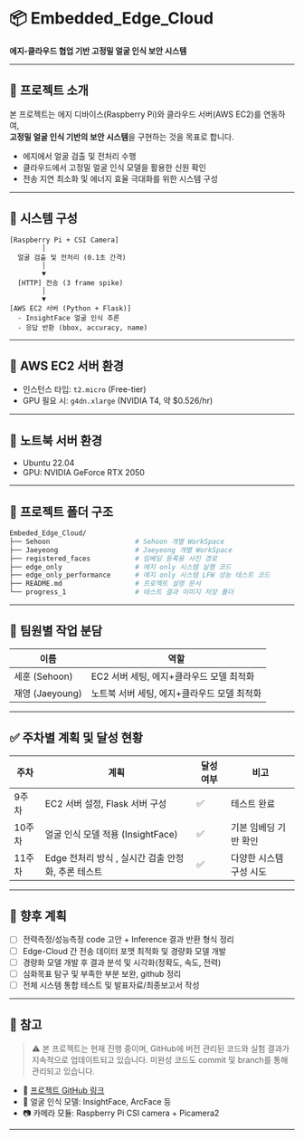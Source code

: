 # 📦 Embedded_Edge_Cloud  
**에지-클라우드 협업 기반 고정밀 얼굴 인식 보안 시스템**

---

## 📌 프로젝트 소개

본 프로젝트는 에지 디바이스(Raspberry Pi)와 클라우드 서버(AWS EC2)를 연동하여,  
**고정밀 얼굴 인식 기반의 보안 시스템**을 구현하는 것을 목표로 합니다.  

- 에지에서 얼굴 검출 및 전처리 수행  
- 클라우드에서 고정밀 얼굴 인식 모델을 활용한 신원 확인  
- 전송 지연 최소화 및 에너지 효율 극대화를 위한 시스템 구성  

---

## 🔧 시스템 구성

```
[Raspberry Pi + CSI Camera]
        │
  얼굴 검출 및 전처리 (0.1초 간격)
        │
        ▼
  [HTTP] 전송 (3 frame spike)
        │
        ▼
[AWS EC2 서버 (Python + Flask)]
  - InsightFace 얼굴 인식 추론
  - 응답 반환 (bbox, accuracy, name)
```

---

## 🔗 AWS EC2 서버 환경

- 인스턴스 타입: `t2.micro` (Free-tier)
- GPU 필요 시: `g4dn.xlarge` (NVIDIA T4, 약 $0.526/hr)

---

## 🔗 노트북 서버 환경

- Ubuntu 22.04
- GPU: NVIDIA GeForce RTX 2050

---

## 📁 프로젝트 폴더 구조

```bash
Embeded_Edge_Cloud/
├── Sehoon                     # Sehoon 개별 WorkSpace
├── Jaeyeong                   # Jaeyeong 개별 WorkSpace
├── registered_faces           # 임베딩 등록용 사진 경로
├── edge_only                  # 에지 only 시스템 실행 코드
├── edge_only_performance      # 에지 only 시스템 LFW 성능 테스트 코드
├── README.md                  # 프로젝트 설명 문서
└── progress_1                 # 테스트 결과 이미지 저장 폴더
```

---

## 👥 팀원별 작업 분담

| 이름            | 역할                                  |
| ------------- | ----------------------------------- |
| 세훈 (Sehoon)   | EC2 서버 세팅, 에지+클라우드 모델 최적화 |
| 재영 (Jaeyoung) | 노트북 서버 세팅, 에지+클라우드 모델 최적화 |

---

## ✅ 주차별 계획 및 달성 현황

| 주차 | 계획                             | 달성 여부 | 비고                         |
|------|----------------------------------|-----------|------------------------------|
| 9주차 | EC2 서버 설정, Flask 서버 구성           | ✅        | 테스트 완료                  |
| 10주차| 얼굴 인식 모델 적용 (InsightFace)     | ✅        | 기본 임베딩 기반 확인           |
| 11주차| Edge 전처리 방식 , 실시간 검출 안정화, 추론 테스트 | ✅        | 다양한 시스템 구성 시도 |

---

## 🚀 향후 계획

- [ ] 전력측정/성능측정 code 고안 + Inference 결과 반환 형식 정리
- [ ] Edge-Cloud 간 전송 데이터 포맷 최적화 및 경량화 모델 개발
- [ ] 경량화 모델 개발 후 결과 분석 및 시각화(정확도, 속도, 전력)
- [ ] 심화목표 탐구 및 부족한 부분 보완, github 정리
- [ ] 전체 시스템 통합 테스트 및 발표자료/최종보고서 작성

---

## 📎 참고

> ⚠️ 본 프로젝트는 현재 진행 중이며, GitHub에 버전 관리된 코드와 실험 결과가 지속적으로 업데이트되고 있습니다.
> 미완성 코드도 commit 및 branch를 통해 관리되고 있습니다.

- 📌 [프로젝트 GitHub 링크](https://github.com/sehoon120/Embeded_Edge_Cloud)
- 📄 얼굴 인식 모델: InsightFace, ArcFace 등
- 📷 카메라 모듈: Raspberry Pi CSI camera + Picamera2

---